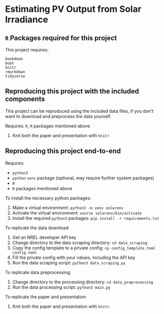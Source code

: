 # Estimating PV Output from Solar Irradiance

## `R` Packages required for this project

This project requires:

```
bookdown
boot
knitr
rmarkdown
tidyverse
```

## Reproducing this project with the included components

This project can be reproduced using the included data files,
if you don't want to download and preprocess the data yourself.

Requires: `R`, `R` packages mentioned above

1. Knit both the paper and presentation with `knitr`

## Reproducing this project end-to-end

Requires: 
- `python3`
- `python` `venv` package (optional, may require further system packages)
- `R`
- `R` packages mentioned above

To install the necessary python packages:

1. Make a virtual environment: `python3 -m venv solarenv`
1. Activate the virtual environment: `source solarenv/bin/activate`
1. Install the required `python3` packages: `pip install -r requirements.txt`

To replicate the data download:

1. Get an NREL developer API key
1. Change directory to the data scraping directory: `cd data_scraping`
1. Copy the config template to a private config: `cp config_template.toml config.toml`
1. Fill the private config with your values, including the API key
1. Run the data scraping script: `python3 data_scraping.py`

To replicate data preprocessing:

1. Change directory to the processing directory: `cd data_preprocessing`
1. Run the data processing script: `python3 main.py`

To replicate the paper and presentation:

1. Knit both the paper and presentation with `knitr`.
